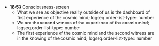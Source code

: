 - **18:53**  Consciousness-screen
	- What we see as objective reality outside of us is the dashboard of first experience of the cosmic mind;
	  logseq.order-list-type:: number
	- We are the second witness of the experience of the cosmic mind;
	  logseq.order-list-type:: number
	- The first experience of the cosmic mind and the second witness are in the knowing of the cosmic mind;
	  logseq.order-list-type:: number